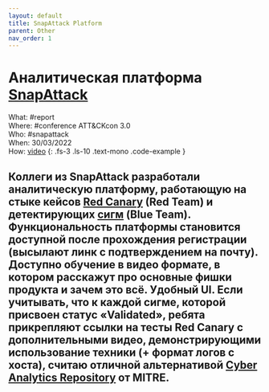 ```yaml
---
layout: default
title: SnapAttack Platform
parent: Other
nav_order: 1
---
```

# Аналитическая платформа [SnapAttack]

What: #report\
Where: #conference ATT&CKcon 3.0\
Who: #snapattack\
When: 30/03/2022\
How: [video]
{: .fs-3 .ls-10 .text-mono .code-example }

Коллеги из SnapAttack разработали аналитическую платформу, работающую на стыке кейсов [Red Canary] (Red Team) и детектирующих [сигм] (Blue Team). 
Функциональность платформы становится доступной после прохождения регистрации (высылают линк с подтверждением на почту).
Доступно обучение в видео формате, в котором расскажут про основные фишки продукта и зачем это всё.
Удобный UI. Если учитывать, что к каждой сигме, которой присвоен статус «Validated», ребята прикрепляют ссылки на тесты Red Canary с дополнительными видео, демонстрирующими использование техники (+ формат логов с хоста), считаю отличной альтернативой [Cyber Analytics Repository] от MITRE.
----
[video]:https://youtu.be/lxAQiq2XtEQ
[SnapAttack]:https://t.me/qb_channel/6
[Red Canary]:https://redcanary.com/
[сигм]:https://github.com/SigmaHQ/sigma
[Cyber Analytics Repository]:https://car.mitre.org/